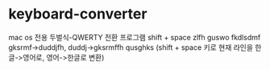 # keyboard-converter
mac os 전용 두벌식-QWERTY 전환 프로그램
shift + space zlfh guswo fkdlsdmf gksrmf->duddjfh, duddj->gksrmffh qusghks
(shift + space 키로 현재 라인을 한글->영어로, 영어->한글로 변환)

